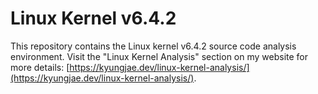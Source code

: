 # Linux Kernel v6.4.2

This repository contains the Linux kernel v6.4.2 source code analysis environment. Visit the "Linux Kernel Analysis" section on my website for more details: [https://kyungjae.dev/linux-kernel-analysis/](https://kyungjae.dev/linux-kernel-analysis/).

